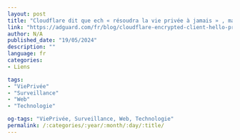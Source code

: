 ```yaml
---
layout: post
title: "Cloudflare dit que ech « résoudra la vie privée à jamais » , mais la réalité y correspond-elle ?"
link: "https://adguard.com/fr/blog/cloudflare-encrypted-client-hello-privacy.html"
author: N/A
published_date: "19/05/2024"
description: ""
language: fr
categories:
- Liens

tags:
- "ViePrivée"
- "Surveillance"
- "Web"
- "Technologie"

og-tags: "ViePrivée, Surveillance, Web, Technologie"
permalink: /:categories/:year/:month/:day/:title/
---
```

